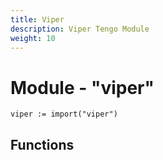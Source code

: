 ```yaml
---
title: Viper
description: Viper Tengo Module
weight: 10
---
```

# Module - "viper"

```golang
viper := import("viper")
```

## Functions
